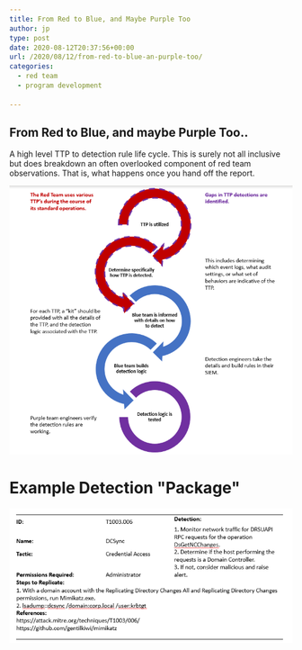 ```yaml
---
title: From Red to Blue, and Maybe Purple Too 
author: jp
type: post
date: 2020-08-12T20:37:56+00:00
url: /2020/08/12/from-red-to-blue-an-purple-too/
categories:
  - red team
  - program development

---
```


## From Red to Blue, and maybe Purple Too..

A high level TTP to detection rule life cycle. This is surely not all inclusive but does breakdown an often overlooked component of red team observations. That is, what happens once you hand off the report. 

<img src="/images/2020/08/red-blue-lc.png">

# Example Detection "Package"

<img src="/images/2020/08/detection-kit.png">
